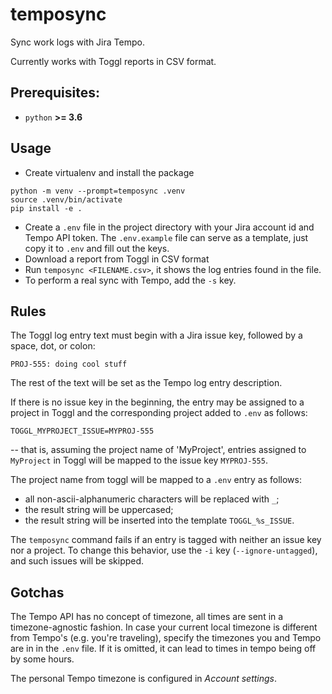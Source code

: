 # temposync
Sync work logs with Jira Tempo.

Currently works with Toggl reports in CSV format.

## Prerequisites:

* `python` **>= 3.6**

## Usage

* Create virtualenv and install the package
```
python -m venv --prompt=temposync .venv
source .venv/bin/activate 
pip install -e .
```
* Create a `.env` file in the project directory 
  with your Jira account id and Tempo API token. The `.env.example` file
  can serve as a template, just copy it to `.env` and fill out the keys.
* Download a report from Toggl in CSV format
* Run `temposync <FILENAME.csv>`, it shows the log entries found in the file.
* To perform a real sync with Tempo, add the `-s` key.

## Rules

The Toggl log entry text must begin with a Jira issue key, followed by a space, dot, or colon:
```
PROJ-555: doing cool stuff
```
The rest of the text will be set as the Tempo log entry description.

If there is no issue key in the beginning, the entry may be assigned to a project in Toggl 
and the corresponding project added to `.env` as follows:
```
TOGGL_MYPROJECT_ISSUE=MYPROJ-555
```  
-- that is, assuming the project name of 'MyProject', entries assigned to `MyProject` in Toggl
will be mapped to the issue key `MYPROJ-555`.

The project name from toggl will be mapped to a `.env` entry as follows:
* all non-ascii-alphanumeric characters will be replaced with `_`;
* the result string will be uppercased;
* the result string will be inserted into the template `TOGGL_%s_ISSUE`.

The `temposync` command fails if an entry is tagged with neither an issue key nor a project.
To change this behavior, use the `-i` key (`--ignore-untagged`), and such issues will be skipped.

## Gotchas

The Tempo API has no concept of timezone, all times are sent in a timezone-agnostic fashion.
In case your current local timezone is different from Tempo's (e.g. you're traveling),
specify the timezones you and Tempo are in in the `.env` file. If it is omitted,
it can lead to times in tempo being off by some hours.

The personal Tempo timezone is configured in _Account settings_. 
